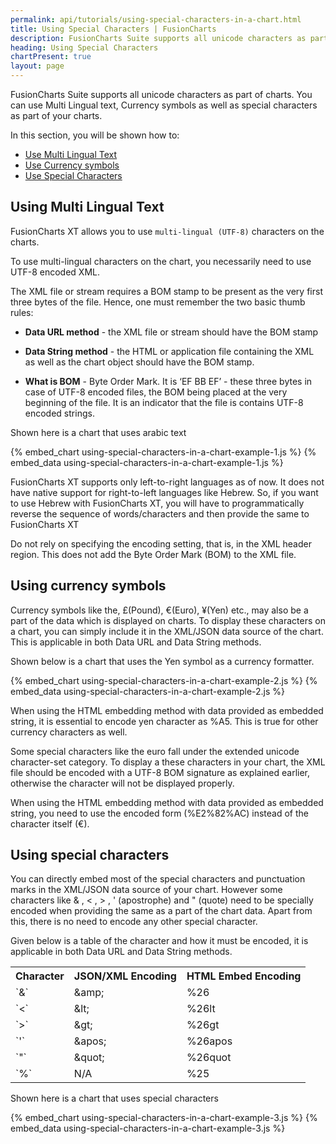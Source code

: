 ```yaml
---
permalink: api/tutorials/using-special-characters-in-a-chart.html
title: Using Special Characters | FusionCharts
description: FusionCharts Suite supports all unicode characters as part of charts. You can use Multi Lingual text, Currency symbols as well as special characters as part of your charts.
heading: Using Special Characters
chartPresent: true
layout: page
---
```


FusionCharts Suite supports all unicode characters as part of charts. You can use Multi Lingual text, Currency symbols as well as special characters as part of your charts.

In this section, you will be shown how to: 

* [Use Multi Lingual Text](/tutorials/using-special-characters-in-a-chart#using-multi-lingual-text)
* [Use Currency symbols](/tutorials/using-special-characters-in-a-chart#using-currency-symbols)
* [Use Special Characters](/tutorials/using-special-characters-in-a-chart#using-special-characters)

## Using Multi Lingual Text

FusionCharts XT allows you to use `multi-lingual (UTF-8)` characters on the charts.

To use multi-lingual characters on the chart, you necessarily need to use UTF-8 encoded XML.

The XML file or stream requires a BOM stamp to be present as the very first three bytes of the file. Hence, one must remember the two basic thumb rules:

* __Data URL method__ - the XML file or stream should have the BOM stamp

* __Data String method__ - the HTML or application file containing the XML as well as the chart object should have the BOM stamp.

* __What is BOM__ - Byte Order Mark. It is ‘EF BB EF’ - these three bytes in case of UTF-8 encoded files, the BOM being placed at the very beginning of the file. It is an indicator that the file is contains UTF-8 encoded strings.

Shown here is a chart that uses arabic text

{% embed_chart using-special-characters-in-a-chart-example-1.js %}
{% embed_data using-special-characters-in-a-chart-example-1.js %}

FusionCharts XT supports only left-to-right languages as of now. It does not have native support for right-to-left languages like Hebrew. So, if you want to use Hebrew with FusionCharts XT, you will have to programmatically reverse the sequence of words/characters and then provide the same to FusionCharts XT

Do not rely on specifying the encoding setting, that is, in the XML header region. This does not add the Byte Order Mark (BOM) to the XML file.

## Using currency symbols

Currency symbols like the, £(Pound), €(Euro), ¥(Yen) etc., may also be a part of the data which is displayed on charts. To display these characters on a chart, you can simply include it in the XML/JSON data source of the chart. This is applicable in both Data URL and Data String methods.

Shown below is a chart that uses the Yen symbol as a currency formatter.

{% embed_chart using-special-characters-in-a-chart-example-2.js %}
{% embed_data using-special-characters-in-a-chart-example-2.js %}


When using the HTML embedding method with data provided as embedded string, it is essential to encode yen character as %A5. This is true for other currency characters as well.

Some special characters like the euro fall under the extended unicode character-set category. To display a these characters in your chart, the XML file should be encoded with a UTF-8 BOM signature as explained earlier, otherwise the character will not be displayed properly.

When using the HTML embedding method with data provided as embedded string, you need to use the encoded form (%E2%82%AC) instead of the character itself (€).

## Using special characters

You can directly embed most of the special characters and punctuation marks in the XML/JSON data source of your chart. However some characters like & , < , > , ' (apostrophe) and " (quote) need to be specially encoded when providing the same as a part of the chart data. Apart from this, there is no need to encode any other special character.

Given below is a table of the character and how it must be encoded, it is applicable in both Data URL and Data String methods.

<table>
  <tr>
     <th>Character</th>
     <th>JSON/XML Encoding</th>
     <th>HTML Embed Encoding</th>
  </tr>
  <tr>
     <td>`&amp;`</td>
     <td>&amp;amp;</td>
     <td>%26</td>
  </tr>
  <tr>
     <td>`&lt;`</td>
     <td>&amp;lt;</td>
     <td>%26lt</td>
  </tr>
  <tr>
     <td>`&gt;`</td>
     <td>&amp;gt;</td>
     <td>%26gt</td>
  </tr>
  <tr>
     <td>`&apos;`</td>
     <td>&amp;apos;</td>
     <td>%26apos</td>
  </tr>
  <tr>
     <td>`&quot;`</td>
     <td>&amp;quot;</td>
     <td>%26quot</td>
  </tr>
  <tr>
     <td>`%`</td>
     <td>N/A</td>
     <td>%25</td>
  </tr>
</table>

Shown here is a chart that uses special characters

{% embed_chart using-special-characters-in-a-chart-example-3.js %}
{% embed_data using-special-characters-in-a-chart-example-3.js %}
